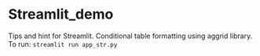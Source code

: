# Streamlit_demo
Tips and hint for Streamlit. 
Conditional table formatting using aggrid library.
<br>
To run:
```streamlit run app_str.py```
